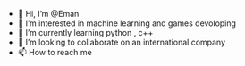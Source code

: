 - 👋 Hi, I’m @Eman
- 👀 I’m interested in machine learning and games devoloping
- 🌱 I’m currently learning python , c++
- 💞️ I’m looking to collaborate on an international company
- 📫 How to reach me 


